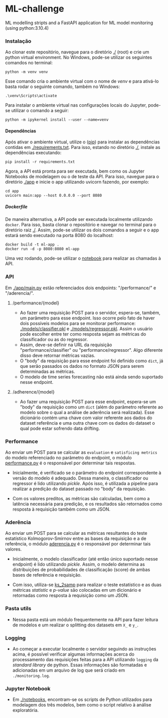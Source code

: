 # ML-challenge
ML modelling stripts and a FastAPI application for ML model monitoring (using python:3.10.4)
 
### Instalação
Ao clonar este repositório, navegue para o diretório [./](./) (root) e crie um python virtual environment. No Windows, pode-se utilizar os seguintes comandos no terminal:
 
```
python -m venv venv
```
 
Esse comando cria o ambiente virtual com o nome de *venv* e para ativá-lo basta rodar o seguinte comando, também no Windows:
 
```
.\venv\Scripts\activate
```

Para instalar o ambiente virtual nas configurações locais do Jupyter, pode-se utilizar o comando a seguir:

```
python -m ipykernel install --user --name=venv
```

#### Dependências

Após ativar o ambiente virtual, utilize o ([pip](https://pip.pypa.io/en/stable/installation/)) para instalar as dependências contidas em [./requirements.txt](./requirements.txt). Para isso, estando no diretório [./](./), instale as dependências executando:

```
pip install -r requirements.txt
```

Agora, a API está pronta para ser executada, bem como os Jupyter Notebooks de modelagem ou o de teste da API. Para isso, navegue para o diretório [./app](./app) e inicie o app utilizando uvicorn fazendo, por exemplo:

```
cd app
uvicorn main:app --host 0.0.0.0 --port 8080
```

##### Dockerfile

De maneira alternativa, a API pode ser executada localmente utilizando ```docker```. Para isso, basta clonar o repositório e navegar no terminal para o diretório raiz [./](./). Assim, pode-se utilizar os dois comandos a seguir e o app estará sendo executado na porta 8080 do localhost:

```
docker build -t ml-app .
docker run -d -p 8080:8080 ml-app
```

Uma vez rodando, pode-se utilizar o [notebook](./notebooks/api-requests/API.ipynb) para realizar as chamadas à API.


### API

Em [./app/main.py](./app/main.py) estão referenciados dois endpoints: "/performance/" e "/aderencia/".

1. /performance/{model}
   - Ao fazer uma requisição POST para o servidor, espera-se, também, um parâmetro para esse endpoint. Isso ocorre pelo fato de haver dois possíveis modelos para se monitorar performance: [./models/classifier.pkl](./models/classifier.pkl) e [./models/regressor.pkl](./models/regressor.pkl). Assim o usuário pode escolher entre ter como resposta sejam as métricas do classificador ou as do regressor.
   - Assim, deve-se definir na URL da requisição "performance/classifier" ou "performance/regressor". Algo diferente disso deve retornar métricas vazias.
   - O "body" da requisição para esse endpoint foi definido como ```dict```, já que serão passados os dados no formato JSON para serem determinadas as métricas.
   - O modelo de time series forecasting não está ainda sendo suportado nesse endpoint.
   
2. /adherence/{model}
   - Ao fazer uma requisição POST para esse endpoint, espera-se um "body" da requisição como um  ```dict``` (além do parâmetro referente ao modelo sobre o qual a análise de aderência será realizada). Esse dicionário contém uma chave com valor referente aos dados do dataset referência e uma outra chave com os dados do dataset o qual pode estar sofrendo data drifting.


### Performance

Ao enviar um POST para se calcular as ```evaluation``` e ```satisficing metrics``` do modelo referenciado no parâmetro do endpoint, o módulo [performance.py](./app/api/endpoints/performance.py) é o responsável por determinar tais respostas.

   - Inicialmente, é verificado se o parâmetro do endpoint correspondente à versão do modelo é adequado. Dessa maneira, o classificador ou regressor é lido utilizando *pickle*. Após isso, é utilizada a pipeline para realizar a predição do dataset passado no "body" da requisição.

   - Com os valores preditos, as métricas são calculadas, bem como a latência necessária para predição, e os resultados são retornados como resposta à requisição também como um JSON.


### Aderência

Ao enviar um POST para se calcular as métricas resultantes do teste estatístico Kolmogorov-Smirnov entre as bases da requisição e a de referência, o módulo [aderencia.py](./app/api/endpoints/aderencia.py) é o responsável por determinar tais valores.

   - Inicialmente, o modelo classificador (até então único suportado nesse endpoint) é lido utilizando *pickle*. Assim, o modelo determina as distribuições de probabilidades de classificação (score) de ambas bases de referência e requisição.

   - Com isso, utiliza-se [ks_2samp](https://docs.scipy.org/doc/scipy/reference/generated/scipy.stats.ks_2samp.html) para realizar o teste estatístico e as duas métricas *statistic* e *p-value* são colocadas em um dicionário e retornadas como resposta à requisição como um JSON.


### Pasta utils

   - Nessa pasta está um módulo frequentemente na API para fazer leitura de modelos e um realizar o splitting dos datasets em ```X_``` e ```y_```.


### Logging

   - Ao começar a executar localmente o servidor seguindo as instruções acima, é possível verificar algumas informações acerca do processamento das requisições feitas para a API utilizando ```logging``` da *standard library* de python. Essas informações são formatadas e adicionadas em um arquivo de log que será criado em ```./monitoring.log```.


### Jupyter Notebook

   - Em [./notebooks](./notebooks), encontram-se os scripts de Python utilizados para modelagem dos três modelos, bem como o script relativo à análise exploratória.




